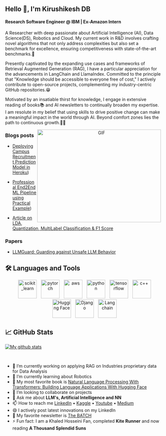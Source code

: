 <h2 align="left">Hello 👋, I'm Kirushikesh DB</h2>
<h4 align="left">Research Software Engineer @ IBM | Ex-Amazon Intern</h4>

A Researcher with deep passionate about Artificial Intelligence (AI), Data Science(DS), Robotics and Cloud. My current work in R&D involves crafting novel algorithms that not only address complexities but also set a benchmark for excellence, ensuring competitiveness with state-of-the-art benchmarks.🗼

Presently captivated by the expanding use cases and frameworks of Retrieval Augmented Generation (RAG), I have a particular appreciation for the advancements in LangChain and LlamaIndex. Committed to the principle that "Knowledge should be accessible to everyone free of cost," I actively contribute to open-source projects, complementing my industry-centric GitHub repositories.😁

Motivated by an insatiable thirst for knowledge, I engage in extensive reading of books📚 and AI newsletters to continually broaden my expertise. I am resolute in my belief that using skills to drive positive change can make a meaningful impact in the world through AI. Beyond comfort zones lies the path to continuous growth.🏋️‍♂️

<a target="_blank" align="center">
  <img align="right" top="500" height="300" width="400" alt="GIF" src="https://media.giphy.com/media/SWoSkN6DxTszqIKEqv/giphy.gif">
</a>

### Blogs posts

<!-- BLOG-POST-LIST:START -->

- [Deploying Campus Recruitment Prediction Model in Heroku](https://medium.com/@tempmail.krooz/deploying-campus-recruitment-prediction-model-using-flask-f6b0509d0a33))

- [Professional End2End ML Pipeline using Practical Example](https://medium.com/@tempmail.krooz/professional-end2end-ml-pipeline-using-practical-example-11d2d3e1edbf))

- [Article on LDA, Quantization, MultiLabel Classification & F1 Score](https://medium.com/@techwithkrooz/weekly-learning-1-lda-quantization-multilabel-classification-f1-score-46fd1efafc41)

<!-- BLOG-POST-LIST:END -->

### Papers

- [LLMGuard: Guarding against Unsafe LLM Behavior]()

## 🛠️ Languages and Tools
<p align="center"> 
  <a style="margin-left: 10px; href="https://scikit-learn.org/" target="_blank"> <img src="https://upload.wikimedia.org/wikipedia/commons/0/05/Scikit_learn_logo_small.svg" alt="scikit_learn" width="60" height="60"/> </a> 
  <a style="margin-left: 10px; href="https://pytorch.org/" target="_blank"> <img src="https://upload.wikimedia.org/wikipedia/commons/9/96/Pytorch_logo.png" alt="pytorch" width="60" height="60"/> </a>
  <a style="margin-left: 10px; href="https://aws.amazon.com/" target="_blank"> <img src="https://upload.wikimedia.org/wikipedia/commons/9/93/Amazon_Web_Services_Logo.svg" alt="aws" width="60" height="60"/> </a>
  <a style="margin-left: 10px; href="https://www.python.org/" target="_blank"> <img src="https://upload.wikimedia.org/wikipedia/commons/c/c3/Python-logo-notext.svg" alt="python" width="60" height="60"/> </a>
  <a style="margin-left: 10px; href="https://www.tensorflow.org/" target="_blank"> <img src="https://upload.wikimedia.org/wikipedia/commons/2/2d/Tensorflow_logo.svg" alt="tensorflow" width="60" height="60"/> </a>
  <a style="margin-left: 10px; href="https://cplusplus.com/" target="_blank"> <img src="https://upload.wikimedia.org/wikipedia/commons/1/18/ISO_C%2B%2B_Logo.svg" alt="c++" width="60" height="60"/> </a>
  <a style="margin-left: 10px; href="https://huggingface.co/" target="_blank"> <img src="https://upload.wikimedia.org/wikipedia/commons/e/ef/Noto_Emoji_v2.034_1f917.svg" alt="Hugging Face" width="60" height="60"/> </a>
  <a style="margin-left: 10px; href="https://www.djangoproject.com/" target="_blank"> <img src="https://upload.wikimedia.org/wikipedia/commons/7/75/Django_logo.svg" alt="Django" width="60" height="60"/> </a>
  <a style="margin-left: 10px; href="https://www.langchain.com/" target="_blank"> <img src="https://upload.wikimedia.org/wikipedia/commons/3/3f/LangChain_logo.png" alt="Langchain" width="60" height="60"/> </a>
</p>


## &#x1f4c8; GitHub Stats

[![My github stats](https://github-readme-stats.vercel.app/api?username=Kirushikesh&count_private=true&show_icons=true&theme=shades-of-purple)](https://github.com/anuraghazra/github-readme-stats)

<br/>

- 🔭 I’m currently working on applying RAG on Industries proprietary data for Data Analysis
- 🌱 I’m currently learning about Robotics
- 📝 My most favorite book is [Natural Language Processing With Transformers: Building Language Applications With Hugging Face](https://www.oreilly.com/library/view/natural-language-processing/9781098136789/)
- 👯 I’m looking to collaborate on projects
- 💬 Ask me about **LLM's, Artificial Intelligence and NN**
- 📫 How to reach me [LinkedIn](https://www.linkedin.com/in/kirushikeshdb/) • [Kaggle](https://www.kaggle.com/krooz0) • [Youtube]() • [Medium](https://medium.com/@techwithkrooz)
- 😄 I actively post latest innovations on my LinkedIn
- 📕 My favorite newsletter is [The BATCH](https://www.deeplearning.ai/the-batch/)
- ⚡ Fun fact: I am a Khaled Hosseini Fan, completed **Kite Runner** and now reading **A Thousand Splendid Suns**

<br/>

<!--
**Kirushikesh/Kirushikesh** is a ✨ _special_ ✨ repository because its `README.md` (this file) appears on your GitHub profile.

Here are some ideas to get you started:

- 🔭 I’m currently working on ...
- 🌱 I’m currently learning ...
- 👯 I’m looking to collaborate on ...
- 🤔 I’m looking for help with ...
- 💬 Ask me about ...
- 📫 How to reach me: ...
- 😄 Pronouns: ...
- ⚡ Fun fact: ...
-->
